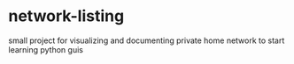 # network-listing
small project for visualizing and documenting private home network to start learning python guis
